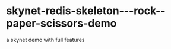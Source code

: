 skynet-redis-skeleton---rock--paper-scissors-demo
=================================================

a skynet demo with full features
